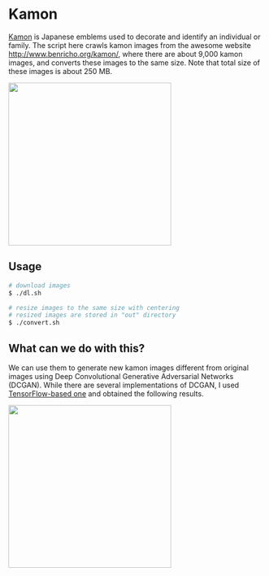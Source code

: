 Kamon
====
[Kamon](https://en.wikipedia.org/wiki/Mon_(emblem)) is Japanese emblems used to decorate and identify an individual or family.
The script here crawls kamon images from the awesome website http://www.benricho.org/kamon/, where there are about 9,000 kamon images, and converts these images to the same size.
Note that total size of these images is about 250 MB.

<img src="https://github.com/yu4u/kamon/wiki/images/thumbnail001.jpg" width="320px">


## Usage
```sh
# download images
$ ./dl.sh

# resize images to the same size with centering
# resized images are stored in "out" directory
$ ./convert.sh
```


## What can we do with this?
We can use them to generate new kamon images different from original images using Deep Convolutional Generative Adversarial Networks (DCGAN).
While there are several implementations of DCGAN, I used [TensorFlow-based one](https://github.com/carpedm20/DCGAN-tensorflow) and obtained the following results.


<img src="https://github.com/yu4u/kamon/wiki/images/movie.gif" width="320px">

